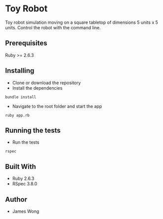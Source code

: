# Toy Robot
Toy robot simulation moving on a square tabletop of dimensions 5 units x 5 units. Control the robot with the command line.
## Prerequisites
Ruby >= 2.6.3
## Installing
- Clone or download the repository
- Install the dependencies
```
bundle install
```
- Navigate to the root folder and start the app
```
ruby app.rb
```
## Running the tests
- Run the tests
```
rspec
```
## Built With
- Ruby 2.6.3
- RSpec 3.8.0
## Author
- James Wong
